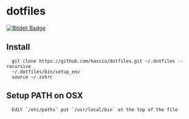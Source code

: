 dotfiles
===========

[![Bitdeli Badge](https://d2weczhvl823v0.cloudfront.net/kassio/dotfiles/trend.png)](https://bitdeli.com/free "Bitdeli Badge")

Install
-------

      git clone https://github.com/kassio/dotfiles.git ~/.dotfiles --recursive
      ~/.dotfiles/bin/setup_env
      source ~/.zshrc

Setup PATH on OSX
-----------------

      Edit `/etc/paths` put `/usr/local/bin` at the top of the file
